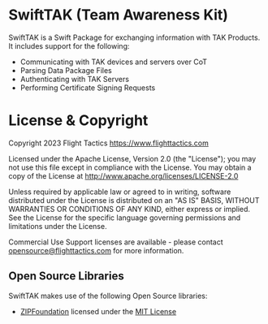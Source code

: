 # SwiftTAK (Team Awareness Kit)
SwiftTAK is a Swift Package for exchanging information with TAK Products. It includes support for the following:
- Communicating with TAK devices and servers over CoT
- Parsing Data Package Files
- Authenticating with TAK Servers
- Performing Certificate Signing Requests

# License & Copyright

Copyright 2023 Flight Tactics https://www.flighttactics.com

Licensed under the Apache License, Version 2.0 (the "License"); you may not use this file except in compliance with the License. You may obtain a copy of the License at http://www.apache.org/licenses/LICENSE-2.0

Unless required by applicable law or agreed to in writing, software distributed under the License is distributed on an "AS IS" BASIS, WITHOUT WARRANTIES OR CONDITIONS OF ANY KIND, either express or implied. See the License for the specific language governing permissions and limitations under the License.

Commercial Use Support licenses are available - please contact opensource@flighttactics.com for more information.

## Open Source Libraries

SwiftTAK makes use of the following Open Source libraries:

- [ZIPFoundation](https://github.com/weichsel/ZIPFoundation) licensed under the [MIT License](https://github.com/weichsel/ZIPFoundation/blob/master/LICENSE)
